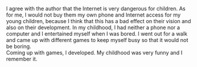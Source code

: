 I agree with the author that the Internet is very dangerous for children. As for me, I would not buy them my own phone and Internet access for my young children,
because I think that this has a bad effect on their vision and also on their development. In my childhood, I had neither a phone nor a computer and I entertained
myself when I was bored. I went out for a walk and came up with different games to keep myself busy so that it would not be boring.  
Coming up with games, I developed.  My childhood was very funny and I remember it. 
